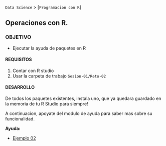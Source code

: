 `Data Science` > [`Programacion con R`]
## Operaciones con R.  

### OBJETIVO
- Ejecutar la ayuda de paquetes en R

#### REQUISITOS
1. Contar con R studio
1. Usar la carpeta de trabajo `Sesion-01/Reto-02`

#### DESARROLLO

De todos los paquetes existentes, instala uno, que ya quedara guardado en la memoria de tu R Studio para siempre! 

A continuacion, apoyate del modulo de ayuda para saber mas sobre su funcionalidad. 

**Ayuda:**

 * [Ejemplo 02](../Ejemplo-02)
